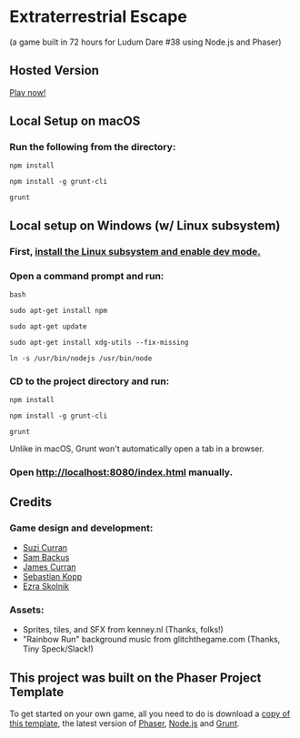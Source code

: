 # Extraterrestrial Escape 
(a game built in 72 hours for Ludum Dare #38 using Node.js and Phaser)

## Hosted Version
[Play now!](http://ldjam38.bitballoon.com/)

## Local Setup on macOS
### Run the following from the directory:

`npm install`

`npm install -g grunt-cli`

`grunt`

## Local setup on Windows (w/ Linux subsystem)

### First, [install the Linux subsystem and enable dev mode.](https://msdn.microsoft.com/en-us/commandline/wsl/install_guide)

### Open a command prompt and run:
`bash`

`sudo apt-get install npm`

`sudo apt-get update`

`sudo apt-get install xdg-utils --fix-missing`

`ln -s /usr/bin/nodejs /usr/bin/node`

### CD to the project directory and run:

`npm install`

`npm install -g grunt-cli`

`grunt`

Unlike in macOS, Grunt won't automatically open a tab in a browser.

### Open [http://localhost:8080/index.html](http://localhost:8080/index.html) manually.

## Credits

### Game design and development:
- [Suzi Curran](https://github.com/suzicurran)
- [Sam Backus](https://github.com/sbackus)
- [James Curran](https://github.com/starslikedust)
- [Sebastian Kopp](https://github.com/smkopp92)
- [Ezra Skolnik](https://github.com/eskolnik)

### Assets: 

 - Sprites, tiles, and SFX from kenney.nl (Thanks, folks!)
 - "Rainbow Run" background music from glitchthegame.com (Thanks, Tiny Speck/Slack!)

## This project was built on the Phaser Project Template

To get started on your own game, all you need to do is download a <a target="_blank" href="https://github.com/gamecook/phaser-template-project">copy of this template</a>, the latest version of <a target="_blank" href="https://github.com/photonstorm/phaser">Phaser</a>, [Node.js](http://nodejs.org) and [Grunt](http://gruntjs.com/).
